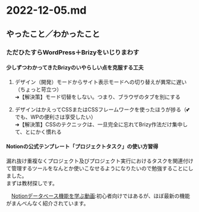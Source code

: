 # 2022-12-05.md

## やったこと／わかったこと

### ただひたすらWordPress＋Brizyをいじりまわす

#### 少しずつわかってきたBrizyのいやらしい点を克服する工夫

1. デザイン（開発）モードからサイト表示モードへの切り替えが異常に遅い（ちょっと苛立つ）  
➜【解決策】モード切替をしない。つまり、ブラウザのタブを別にする

1. デザインはかえってCSSまたはCSSフレームワークを使ったほうが捗る（💕でも、WPの便利さは享受したい）  
➜【解決策】CSSのテクニックは、一旦完全に忘れてBrizy作法だけ集中して、とにかく慣れる

#### Notionの公式テンプレート「プロジェクトタスク」の使い方習得

漏れ抜け重複なくプロジェクト及びプロジェクト実行におけるタスクを関連付けて管理するツールをなんとか使いこなせるようになりたいので勉強することにしました。  
まずは教材探しです。  

　[Notionデータベース機能を学ぶ動画](https://youtu.be/-lS8E0co0wk):初心者向けではあるが、ほぼ最新の機能がまんべんなく紹介されています。

